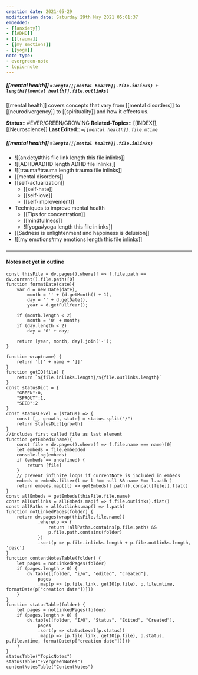 ```yaml
---
creation date: 2021-05-29
modification date: Saturday 29th May 2021 05:01:37
embedded: 
- [[anxiety]]
- [[ADHD]]
- [[trauma]]
- [[my emotions]]
- [[yoga]]
note-type: 
- evergreen-note
- topic-note
---
```


##### [[mental health]] `=length([[mental health]].file.inlinks) + length([[mental health]].file.outlinks)`

[[mental health]] covers concepts that vary from [[mental disorders]] to [[neurodivergency]] to [[spirituality]] and how it effects us. 

**Status**:: #EVER/GREEN/GROWING 
**Related-Topics**:: [[INDEX]], [[Neuroscience]]
**Last Edited**:: *`=[[mental health]].file.mtime`*
##### [[mental health]] `=length([[mental health]].file.inlinks)` 

- ![[anxiety#this file link length this file inlinks]]
- ![[ADHD#ADHD length ADHD file inlinks]]
- ![[trauma#trauma length trauma file inlinks]]
- [[mental disorders]]
- [[self-actualization]]
	- [[self-hate]]
	- [[self-love]]
	- [[self-improvement]]
- Techniques to improve mental health
	- [[Tips for concentration]]
	- [[mindfullness]]
	- ![[yoga#yoga length this file inlinks]]
- [[Sadness is enlightenment and happiness is delusion]]
- ![[my emotions#my emotions length this file inlinks]]

### <hr class="dataviews"/>
#### Notes not yet in outline
```dataviewjs
const thisFile = dv.pages().where(f => f.file.path == dv.current().file.path)[0]
function formatDate(date){
	var d = new Date(date),
		month = '' + (d.getMonth() + 1),
		day = '' + d.getDate(),
		year = d.getFullYear();

	if (month.length < 2) 
		month = '0' + month;
	if (day.length < 2) 
		day = '0' + day;

	return [year, month, day].join('-');
}

function wrap(name) {
	return '[[' + name + ']]'
}
function getIO(file) {
	return `${file.inlinks.length}/${file.outlinks.length}`
}
const statusDict = {
	"GREEN":0,
	"SPROUT":1,
	"SEED":2
}
const statusLevel = (status) => {
	const [_, growth, state] = status.split("/")
	return statusDict[growth]
}
//includes first called file as last element
function getEmbeds(name){
	const file = dv.pages().where(f => f.file.name === name)[0]
	let embeds = file.embedded
	console.log(embeds)
	if (embeds == undefined) {
		return [file]
	}
	// prevent infinite loops if currentNote is included in embeds
	embeds = embeds.filter(l => l !== null && name !== l.path )
	return embeds.map((l) => getEmbeds(l.path)).concat([file]).flat()
}
const allEmbeds = getEmbeds(thisFile.file.name)
const allOutlinks = allEmbeds.map(f => f.file.outlinks).flat()
const allPaths = allOutlinks.map(l => l.path)
function notLinkedPages(folder) {
	return dv.pages(wrap(thisFile.file.name))
			.where(p => {
				return !allPaths.contains(p.file.path) && 
				p.file.path.contains(folder) 
			})
			.sort(p => p.file.inlinks.length + p.file.outlinks.length, 'desc')
}
function contentNotesTable(folder) {
	let pages = notLinkedPages(folder)
	if (pages.length > 0) {
		dv.table([folder, "i/o", "edited", "created"], 
			pages
			.map(p => [p.file.link, getIO(p.file), p.file.mtime, formatDate(p["creation date"])]))
	}
}
function statusTable(folder) {
	let pages = notLinkedPages(folder)
	if (pages.length > 0) {
		dv.table([folder, "I/O", "Status", "Edited", "Created"], 
			pages
			.sort(p => statusLevel(p.status))
			.map(p => [p.file.link, getIO(p.file), p.status, p.file.mtime, formatDate(p["creation date"])]))
	}
}
statusTable("TopicNotes")
statusTable("EvergreenNotes")
contentNotesTable("ContentNotes")
```
